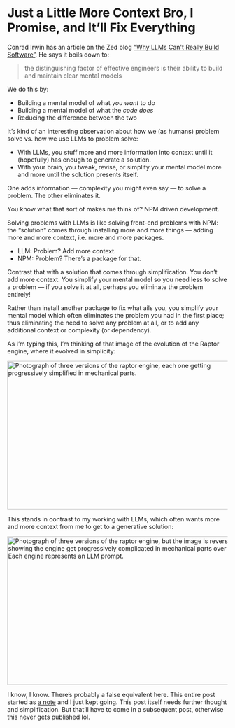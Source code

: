 # Just a Little More Context Bro, I Promise, and It’ll Fix Everything

Conrad Irwin has an article on the Zed blog [“Why LLMs Can't Really Build Software”](https://zed.dev/blog/why-llms-cant-build-software). He says it boils down to:

> the distinguishing factor of effective engineers is their ability to build and maintain clear mental models

We do this by:

- Building a mental model of what _you want_ to do
- Building a mental model of what the _code does_
- Reducing the difference between the two

It’s kind of an interesting observation about how we (as humans)  problem solve vs. how we use LLMs to problem solve:

- With LLMs, you stuff more and more information into context until it (hopefully) has enough to generate a solution.
- With your brain, you tweak, revise, or simplify your mental model more and more until the solution presents itself.

One adds information — complexity you might even say — to solve a problem. The other eliminates it.

You know what that sort of makes me think of? NPM driven development.

Solving problems with LLMs is like solving front-end problems with NPM: the “solution” comes through installing more and more things — adding more and more context, i.e. more and more packages.

- LLM: Problem? Add more context. 
- NPM: Problem? There’s a package for that.

Contrast that with a solution that comes through simplification. You don’t add more context. You simplify your mental model so you need less to solve a problem — if you solve it at all, perhaps you eliminate the problem entirely!

Rather than install another package to fix what ails you, you simplify your mental model which often eliminates the problem you had in the first place; thus eliminating the need to solve any problem at all, or to add any additional context or complexity (or dependency).

As I’m typing this, I’m thinking of that image of the evolution of the Raptor engine, where it evolved in simplicity:

<img src="https://cdn.jim-nielsen.com/blog/2025/more-context-bro-rocket-1.jpg" width="540" height="339" alt="Photograph of three versions of the raptor engine, each one getting progressively simplified in mechanical parts." />

This stands in contrast to my working with LLMs, which often wants more and more context from me to get to a generative solution:

<img src="https://cdn.jim-nielsen.com/blog/2025/more-context-bro-rocket-2.jpg" width="540" height="339" alt="Photograph of three versions of the raptor engine, but the image is reversed showing the engine get progressively complicated in mechanical parts over time. Each engine represents an LLM prompt." />

I know, I know. There’s probably a false equivalent here. This entire post started as [a note](https://notes.jim-nielsen.com) and I just kept going. This post itself needs further thought and simplification. But that’ll have to come in a subsequent post, otherwise this never gets published lol.